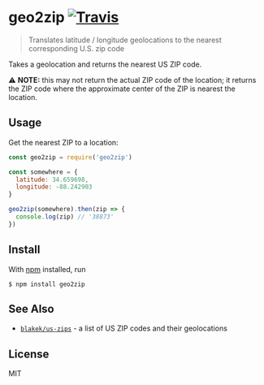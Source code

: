 # geo2zip [![Travis](https://img.shields.io/travis/blakek/geo2zip/master.svg)](https://travis-ci.org/blakek/geo2zip)

> Translates latitude / longitude geolocations to the nearest corresponding U.S. zip code

Takes a geolocation and returns the nearest US ZIP code.

⚠️ **NOTE:** this may not return the actual ZIP code of the location; it returns the ZIP code where the approximate center of the ZIP is nearest the location.

## Usage

Get the nearest ZIP to a location:

```js
const geo2zip = require('geo2zip')

const somewhere = {
  latitude: 34.659698,
  longitude: -88.242903
}

geo2zip(somewhere).then(zip => {
  console.log(zip) // '38873'
})
```

## Install

With [npm](https://npmjs.org/) installed, run

```
$ npm install geo2zip
```

## See Also

  * [`blakek/us-zips`](https://github.com/blakek/us-zips) - a list of US ZIP codes and their geolocations

## License

MIT
